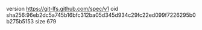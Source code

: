 version https://git-lfs.github.com/spec/v1
oid sha256:96eb2dc5a745b16bfc312ba05d345d934c29fc22ed099f7226295b0b275b5153
size 679
